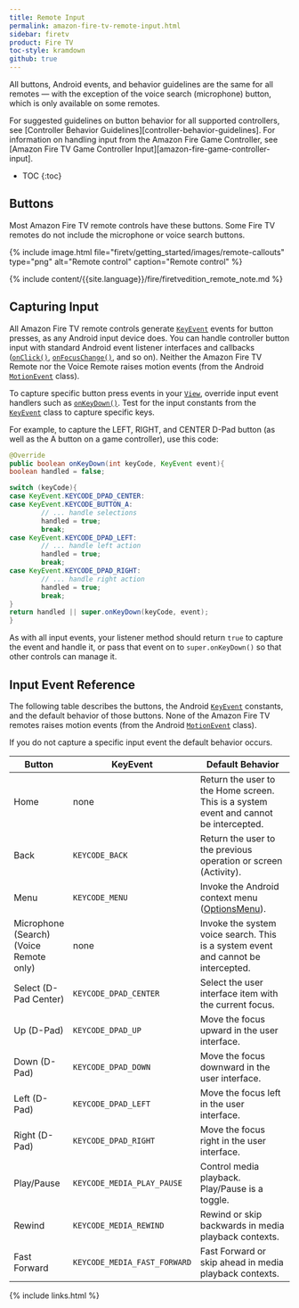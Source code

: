 ```yaml
---
title: Remote Input
permalink: amazon-fire-tv-remote-input.html
sidebar: firetv
product: Fire TV
toc-style: kramdown
github: true
---
```


All buttons, Android events, and behavior guidelines are the same for all remotes &mdash; with the exception of the voice search (microphone) button, which is only available on some remotes.

For suggested guidelines on button behavior for all supported controllers, see [Controller Behavior Guidelines][controller-behavior-guidelines]. For information on handling input from the Amazon Fire Game Controller, see [Amazon Fire TV Game Controller Input][amazon-fire-game-controller-input].

* TOC
{:toc}

## Buttons

Most Amazon Fire TV remote controls have these buttons. Some Fire TV remotes do not include the microphone or voice search buttons.

{% include image.html file="firetv/getting_started/images/remote-callouts" type="png" alt="Remote control" caption="Remote control" %}

{% include content/{{site.language}}/fire/firetvedition_remote_note.md %}

## Capturing Input

All Amazon Fire TV remote controls generate [`KeyEvent`](http://developer.android.com/reference/android/view/KeyEvent.html) events for button presses, as any Android input device does. You can handle controller button input with standard Android event listener interfaces and callbacks ([`onClick()`](http://developer.android.com/reference/android/view/View.OnClickListener.html#onClick%28android.view.View%29), [`onFocusChange()`](http://developer.android.com/reference/android/view/View.OnFocusChangeListener.html#onFocusChange%28android.view.View,%20boolean%29), and so on). Neither the Amazon Fire TV Remote nor the Voice Remote raises motion events (from the Android [`MotionEvent`](http://developer.android.com/reference/android/view/MotionEvent.html) class).

To capture specific button press events in your [`View`](http://developer.android.com/reference/android/view/View.html), override input event handlers such as [`onKeyDown()`](http://developer.android.com/reference/android/view/View.html#onKeyDown%28int,%20android.view.KeyEvent%29). Test for the input constants from the [`KeyEvent`](http://developer.android.com/reference/android/view/KeyEvent.html) class to capture specific keys.

For example, to capture the LEFT, RIGHT, and CENTER D-Pad button (as well as the A button on a game controller), use this code:

```java
@Override
public boolean onKeyDown(int keyCode, KeyEvent event){
boolean handled = false;

switch (keyCode){
case KeyEvent.KEYCODE_DPAD_CENTER:
case KeyEvent.KEYCODE_BUTTON_A:
        // ... handle selections
        handled = true;
        break;
case KeyEvent.KEYCODE_DPAD_LEFT:
        // ... handle left action
        handled = true;
        break;
case KeyEvent.KEYCODE_DPAD_RIGHT:
        // ... handle right action
        handled = true;
        break;
}
return handled || super.onKeyDown(keyCode, event);
}
```

As with all input events, your listener method should return `true` to capture the event and handle it, or pass that event on to `super.onKeyDown()` so that other controls can manage it.

## Input Event Reference

The following table describes the buttons, the Android [`KeyEvent`](http://developer.android.com/reference/android/view/KeyEvent.html) constants, and the default behavior of those buttons. None of the Amazon Fire TV remotes raises motion events (from the Android [`MotionEvent`](http://developer.android.com/reference/android/view/MotionEvent.html) class).

If you do not capture a specific input event the default behavior occurs.

<table class="grid">
<colgroup>
<col width="20%" />
<col width="20%" />
<col width="60%" />
</colgroup>
  <thead>
    <tr>
      <th>Button</th>
      <th>KeyEvent</th>
      <th>Default Behavior</th>
    </tr>
  </thead>
  <tbody>
    <tr>
      <td>Home</td>
      <td>none</td>
      <td>Return the user to the Home screen. This is a system event and cannot be intercepted.</td>
    </tr>
    <tr>
      <td>Back</td>
      <td><code>KEYCODE_BACK</code></td>
      <td>Return the user to the previous operation or screen (Activity).</td>
    </tr>
    <tr>
      <td>Menu</td>
      <td><code>KEYCODE_MENU</code></td>
      <td>Invoke the Android context menu (<a href="http://developer.android.com/guide/topics/ui/menus.html#options-menu">OptionsMenu</a>).</td>
    </tr>
    <tr>
      <td>Microphone (Search) (Voice Remote only)</td>
      <td>none</td>
      <td>Invoke the system voice search. This is a system event and cannot be intercepted.</td>
    </tr>
    <tr>
      <td>Select (D-Pad Center)</td>
      <td><code>KEYCODE_DPAD_CENTER</code></td>
      <td>Select the user interface item with the current focus.</td>
    </tr>
    <tr>
      <td>Up (D-Pad)</td>
      <td><code>KEYCODE_DPAD_UP</code></td>
      <td>Move the focus upward in the user interface.</td>
    </tr>
    <tr>
      <td>Down (D-Pad)</td>
      <td><code>KEYCODE_DPAD_DOWN</code></td>
      <td>Move the focus downward in the user interface.</td>
    </tr>
    <tr>
      <td>Left (D-Pad)</td>
      <td><code>KEYCODE_DPAD_LEFT</code></td>
      <td>Move the focus left in the user interface.</td>
    </tr>
    <tr>
      <td>Right (D-Pad)</td>
      <td><code>KEYCODE_DPAD_RIGHT</code></td>
      <td>Move the focus right in the user interface.</td>
    </tr>
    <tr>
      <td>Play/Pause</td>
      <td><code>KEYCODE_MEDIA_PLAY_PAUSE</code></td>
      <td>Control media playback. Play/Pause is a toggle.</td>
    </tr>
    <tr>
      <td>Rewind</td>
      <td><code>KEYCODE_MEDIA_REWIND</code></td>
      <td>Rewind or skip backwards in media playback contexts.</td>
    </tr>
    <tr>
      <td>Fast Forward</td>
      <td><code>KEYCODE_MEDIA_FAST_FORWARD</code></td>
      <td>Fast Forward or skip ahead in media playback contexts.</td>
    </tr>
  </tbody>
</table>

{% include links.html %}
